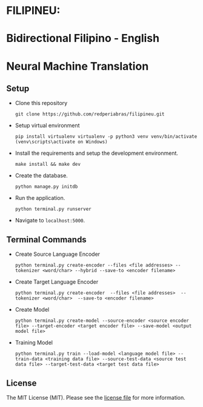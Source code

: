 # FILIPINEU:
# Bidirectional Filipino - English
# Neural Machine Translation

## Setup

- Clone this repository

	`git clone https://github.com/redperiabras/filipineu.git`

- Setup virtual environment
	
	``
	pip install virtualenv
	virtualenv -p python3 venv
	venv/bin/activate (venv\scripts\activate on Windows)
	``

- Install the requirements and setup the development environment.

	`make install && make dev`

- Create the database.

	`python manage.py initdb`

- Run the application.

	`python terminal.py runserver`

- Navigate to `localhost:5000`.

## Terminal Commands

- Create Source Language Encoder
	
	``
	python terminal.py create-encoder
	--files <file addresses>
	--tokenizer <word/char>
	--hybrid
	--save-to <encoder filename>
	``

- Create Target Language Encoder

	``
	python terminal.py create-encoder 
	--files <file addresses> 
	--tokenizer <word/char> 
	--save-to <encoder filename>
	``

- Create Model

	``
	python terminal.py create-model
	--source-encoder <source encoder file>
	--target-encoder <target encoder file>
	--save-model <output model file>
	``

- Training Model

	``
	python terminal.py train
	--load-model <language model file>
	--train-data <training data file>
	--source-test-data <source test data file>
	--target-test-data <target test data file>
	``

## License

The MIT License (MIT). Please see the [license file](LICENSE) for more information.
